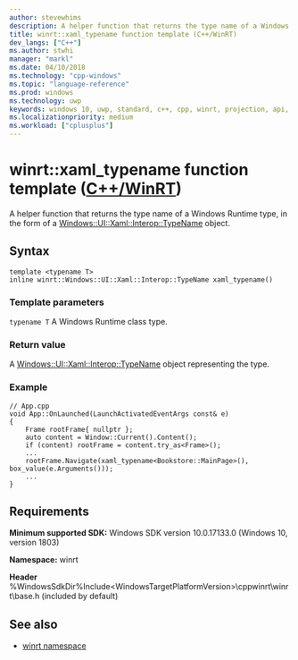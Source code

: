 ```yaml
---
author: stevewhims
description: A helper function that returns the type name of a Windows Runtime type, in the form of a Windows::UI::Xaml::Interop::TypeName object.
title: winrt::xaml_typename function template (C++/WinRT)
dev_langs: ["C++"]
ms.author: stwhi
manager: "markl"
ms.date: 04/10/2018
ms.technology: "cpp-windows"
ms.topic: "language-reference"
ms.prod: windows
ms.technology: uwp
keywords: windows 10, uwp, standard, c++, cpp, winrt, projection, api, reference, navigation, typename
ms.localizationpriority: medium
ms.workload: ["cplusplus"]
---
```


# winrt::xaml_typename function template ([C++/WinRT](/windows/uwp/cpp-and-winrt-apis/intro-to-using-cpp-with-winrt))
A helper function that returns the type name of a Windows Runtime type, in the form of a [Windows::UI::Xaml::Interop::TypeName](/uwp/api/windows.ui.xaml.interop.typename) object.

## Syntax
```cppwinrt
template <typename T>
inline winrt::Windows::UI::Xaml::Interop::TypeName xaml_typename()
```

### Template parameters
`typename T`
A Windows Runtime class type.

### Return value 
A [Windows::UI::Xaml::Interop::TypeName](/uwp/api/windows.ui.xaml.interop.typename) object representing the type.

### Example
```cppwinrt
// App.cpp
void App::OnLaunched(LaunchActivatedEventArgs const& e)
{
    Frame rootFrame{ nullptr };
    auto content = Window::Current().Content();
    if (content) rootFrame = content.try_as<Frame>();
    ...
    rootFrame.Navigate(xaml_typename<Bookstore::MainPage>(), box_value(e.Arguments()));
    ...
}
```

## Requirements
**Minimum supported SDK:** Windows SDK version 10.0.17133.0 (Windows 10, version 1803)

**Namespace:** winrt

**Header** %WindowsSdkDir%Include\<WindowsTargetPlatformVersion>\cppwinrt\winrt\base.h (included by default)

## See also 
* [winrt namespace](winrt.md)
